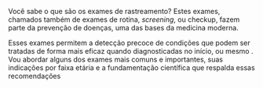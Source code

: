 
Você sabe o que são os exames de rastreamento?
Estes exames, chamados também de exames de rotina, _screening_, ou checkup, fazem parte da prevenção de doenças, uma das bases da medicina moderna.

Esses exames permitem a detecção precoce de condições que podem ser tratadas de forma mais eficaz quando diagnosticadas no início, ou mesmo . 
Vou abordar alguns dos exames mais comuns e importantes, suas indicações por faixa etária e a fundamentação científica que respalda essas recomendações

<!--stackedit_data:
eyJoaXN0b3J5IjpbLTU0Mzk1NjQzNl19
-->